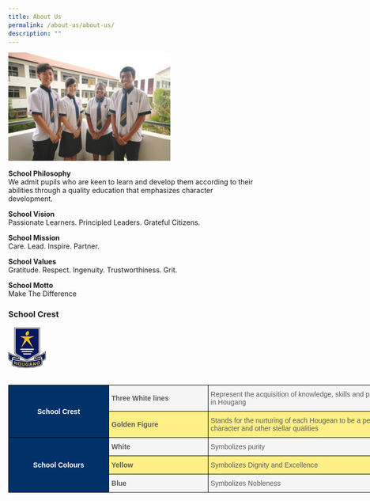 ```yaml
---
title: About Us
permalink: /about-us/about-us/
description: ""
---
```

<img src="/images/School%20Vision.jpeg" 
     style="width:65%">


**School Philosophy**     
We admit pupils who are keen to learn and develop them according to their abilities through a quality education that emphasizes character development.

  

**School Vision**   
Passionate Learners. Principled Leaders. Grateful Citizens.

  

**School Mission**   
Care. Lead. Inspire. Partner.

  

**School Values**   
Gratitude. Respect. Ingenuity. Trustworthiness. Grit.

  

**School Motto**   
Make The Difference

### School Crest

<img src="images/School%20Logo%20-%20Edited.png" 
     style="width:15%">

<br>

<style type="text/css">
.tg  {border-collapse:collapse;border-spacing:0;margin:0px auto;}
.tg td{border-color:black;border-style:solid;border-width:1px;font-family:Arial, sans-serif;font-size:14px;
  overflow:hidden;padding:10px 5px;word-break:normal;}
.tg th{border-color:black;border-style:solid;border-width:1px;font-family:Arial, sans-serif;font-size:14px;
  font-weight:normal;overflow:hidden;padding:10px 5px;word-break:normal;}
.tg .tg-ynvz{background-color:#003269;color:#FFF;font-size:14px;font-weight:bold;text-align:center;vertical-align:middle}
.tg .tg-24s9{background-color:#F5F5F5;color:#5B5B5B;font-size:14px;font-weight:bold;text-align:left;vertical-align:middle}
.tg .tg-fijs{background-color:#F5F5F5;color:#5B5B5B;font-size:14px;text-align:left;vertical-align:middle}
.tg .tg-tkpy{background-color:#FFEF87;color:#5B5B5B;font-size:14px;font-weight:bold;text-align:left;vertical-align:middle}
.tg .tg-6yhh{background-color:#FFEF87;color:#5B5B5B;font-size:14px;text-align:left;vertical-align:middle}
</style>
<table class="tg" style="undefined;table-layout: fixed; width: 832px">
<colgroup>
<col style="width: 203px">
<col style="width: 201px">
<col style="width: 428px">
</colgroup>
<tbody>
  <tr>
    <td class="tg-ynvz" rowspan="2"><span style="color:#FFF">School Crest</span></td>
    <td class="tg-24s9">  Three White lines</td>
    <td class="tg-fijs">Represent the acquisition of knowledge, skills and positive attitude in Hougang</td>
  </tr>
  <tr>
    <td class="tg-tkpy">  Golden Figure</td>
    <td class="tg-6yhh">Stands for the nurturing of each Hougean to be a person with good character and other stellar qualities</td>
  </tr>
  <tr>
    <td class="tg-ynvz" rowspan="3">School Colours</td>
    <td class="tg-24s9">  White</td>
    <td class="tg-fijs">Symbolizes purity</td>
  </tr>
  <tr>
    <td class="tg-tkpy">  Yellow</td>
    <td class="tg-6yhh">Symbolizes Dignity and Excellence</td>
  </tr>
  <tr>
    <td class="tg-24s9">  Blue</td>
    <td class="tg-fijs">Symbolizes Nobleness</td>
  </tr>
</tbody>
</table>